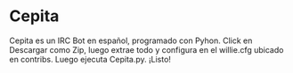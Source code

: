 # Cepita
Cepita es un IRC Bot en español, programado con Pyhon. Click en Descargar como Zip, luego extrae todo y configura en el willie.cfg ubicado en contribs. Luego ejecuta Cepita.py. ¡Listo!

